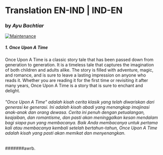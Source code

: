 # Translation EN-IND | IND-EN
### by _Ayu Bachtiar_

[![Maintenance](https://img.shields.io/badge/Maintained%3F-yes-green.svg)](https://GitHub.com/Naereen/StrapDown.js/graphs/commit-activity)


##### 1. Once Upon A Time
Once Upon A Time is a classic story tale that has been passed down from generation to generation. It is a timeless tale that captures the imagination of both children and adults alike. The story is filled with adventure, magic, and romance, and is sure to leave a lasting impression on anyone who reads it. Whether you are reading it for the first time or revisiting it after many years, Once Upon A Time is a story that is sure to enchant and delight.

###### "Once Upon A Time" adalah kisah cerita klasik yang telah diwariskan dari generasi ke generasi. Ini adalah kisah abadi yang menangkap imajinasi anak-anak dan orang dewasa. Cerita ini penuh dengan petualangan, keajaiban, dan romantisme, dan pasti akan meninggalkan kesan mendalam bagi siapa pun yang membacanya. Baik Anda membacanya untuk pertama kali atau membacanya kembali setelah bertahun-tahun, Once Upon A Time adalah kisah yang pasti akan memikat dan menyenangkan.


#######awrb.
